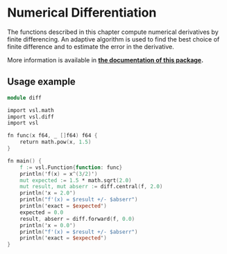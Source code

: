 # Numerical Differentiation

The functions described in this chapter compute numerical derivatives by
finite differencing. An adaptive algorithm is used to find the best
choice of finite difference and to estimate the error in the derivative.

More information is available in **[the documentation of this package](https://vsl.readthedocs.io/en/latest/diff.html).**

## Usage example

```v
module diff

import vsl.math
import vsl.diff
import vsl

fn func(x f64, _ []f64) f64 {
	return math.pow(x, 1.5)
}

fn main() {
	f := vsl.Function{function: func}
	println('f(x) = x^(3/2)')
	mut expected := 1.5 * math.sqrt(2.0)
	mut result, mut abserr := diff.central(f, 2.0)
	println('x = 2.0')
	println("f'(x) = $result +/- $abserr")
	println('exact = $expected')
	expected = 0.0
	result, abserr = diff.forward(f, 0.0)
	println('x = 0.0')
	println("f'(x) = $result +/- $abserr")
	println('exact = $expected')
}
```
